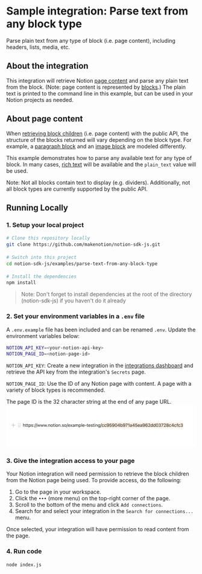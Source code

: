 # Sample integration: Parse text from any block type

Parse plain text from any type of block (i.e. page content), including headers, lists, media, etc.

## About the integration

This integration will retrieve Notion [page content](https://developers.notion.com/docs/working-with-page-content) and parse any plain text from the block. (Note: page content is represented by [blocks](https://developers.notion.com/docs/working-with-page-content#modeling-content-as-blocks).) The plain text is printed to the command line in this example, but can be used in your Notion projects as needed.

## About page content

When [retrieving block children](https://developers.notion.com/reference/get-block-children) (i.e. page content) with the public API, the structure of the blocks returned will vary depending on the block type. For example, a [paragraph block](https://developers.notion.com/reference/block#paragraph) and an [image block](https://developers.notion.com/reference/block#image) are modeled differently.

This example demonstrates how to parse any available text for any type of block. In many cases, [rich text](https://developers.notion.com/reference/rich-text) will be available and the `plain_text` value will be used.

Note: Not all blocks contain text to display (e.g. dividers). Additionally, not all block types are currently supported by the public API.

## Running Locally

### 1. Setup your local project

```zsh
# Clone this repository locally
git clone https://github.com/makenotion/notion-sdk-js.git

# Switch into this project
cd notion-sdk-js/examples/parse-text-from-any-block-type

# Install the dependencies
npm install
```

> Note: Don't forget to install dependencies at the root of the directory (notion-sdk-js) if you haven't do it already

### 2. Set your environment variables in a `.env` file

A `.env.example` file has been included and can be renamed `.env`. Update the environment variables below:

```zsh
NOTION_API_KEY=<your-notion-api-key>
NOTION_PAGE_ID=<notion-page-id>
```

`NOTION_API_KEY`: Create a new integration in the [integrations dashboard](https://www.notion.com/my-integrations) and retrieve the API key from the integration's `Secrets` page.

`NOTION_PAGE_ID`: Use the ID of any Notion page with content. A page with a variety of block types is recommended.

The page ID is the 32 character string at the end of any page URL.
![A Notion page URL with the ID highlighted](./assets/page_id.png)

### 3. Give the integration access to your page

Your Notion integration will need permission to retrieve the block children from the Notion page being used. To provide access, do the following:

1. Go to the page in your workspace.
2. Click the `•••` (more menu) on the top-right corner of the page.
3. Scroll to the bottom of the menu and click `Add connections`.
4. Search for and select your integration in the `Search for connections...` menu.

Once selected, your integration will have permission to read content from the page.

### 4. Run code

```zsh
node index.js
```
